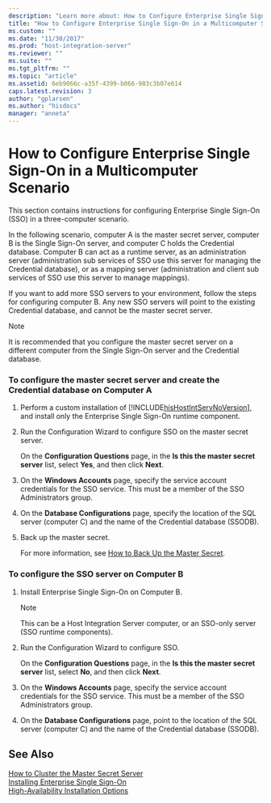 ```yaml
---
description: "Learn more about: How to Configure Enterprise Single Sign-On in a Multicomputer Scenario"
title: "How to Configure Enterprise Single Sign-On in a Multicomputer Scenario | Microsoft Docs"
ms.custom: ""
ms.date: "11/30/2017"
ms.prod: "host-integration-server"
ms.reviewer: ""
ms.suite: ""
ms.tgt_pltfrm: ""
ms.topic: "article"
ms.assetid: 6eb9066c-a35f-4399-b066-903c3b07e614
caps.latest.revision: 3
author: "gplarsen"
ms.author: "hisdocs"
manager: "anneta"
---
```

# How to Configure Enterprise Single Sign-On in a Multicomputer Scenario
This section contains instructions for configuring Enterprise Single Sign-On (SSO) in a three-computer scenario.  
  
 In the following scenario, computer A is the master secret server, computer B is the Single Sign-On server, and computer C holds the Credential database. Computer B can act as a runtime server, as an administration server (administration sub services of SSO use this server for managing the Credential database), or as a mapping server (administration and client sub services of SSO use this server to manage mappings).  
  
 If you want to add more SSO servers to your environment, follow the steps for configuring computer B. Any new SSO servers will point to the existing Credential database, and cannot be the master secret server.  
  
> [!NOTE]
>  It is recommended that you configure the master secret server on a different computer from the Single Sign-On server and the Credential database.  
  
### To configure the master secret server and create the Credential database on Computer A  
  
1. Perform a custom installation of [!INCLUDE[hisHostIntServNoVersion](../includes/hishostintservnoversion-md.md)], and install only the Enterprise Single Sign-On runtime component.  
  
2. Run the Configuration Wizard to configure SSO on the master secret server.  
  
    On the **Configuration Questions** page, in the **Is this the master secret server** list, select **Yes**, and then click **Next**.  
  
3. On the **Windows Accounts** page, specify the service account credentials for the SSO service. This must be a member of the SSO Administrators group.  
  
4. On the **Database Configurations** page, specify the location of the SQL server (computer C) and the name of the Credential database (SSODB).  
  
5. Back up the master secret.  
  
    For more information, see [How to Back Up the Master Secret](../esso/how-to-back-up-the-master-secret.md).  
  
### To configure the SSO server on Computer B  
  
1.  Install Enterprise Single Sign-On on Computer B.  
  
    > [!NOTE]
    >  This can be a Host Integration Server computer, or an SSO-only server (SSO runtime components).  
  
2.  Run the Configuration Wizard to configure SSO.  
  
     On the **Configuration Questions** page, in the **Is this the master secret server** list, select **No**, and then click **Next**.  
  
3.  On the **Windows Accounts** page, specify the service account credentials for the SSO service. This must be a member of the SSO Administrators group.  
  
4.  On the **Database Configurations** page, point to the location of the SQL server (computer C) and the name of the Credential database (SSODB).  
  
## See Also  
 [How to Cluster the Master Secret Server](../esso/how-to-cluster-the-master-secret-server.md)   
 [Installing Enterprise Single Sign-On](../esso/installing-enterprise-single-sign-on.md)   
 [High-Availability Installation Options](../esso/high-availability-installation-options.md)
